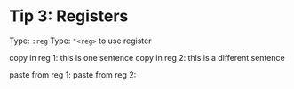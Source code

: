 # Tip 3: Registers

Type: `:reg`
Type: `"<reg>` to use register


copy in reg 1: this is one sentence
copy in reg 2: this is a different sentence

paste from reg 1:
paste from reg 2:

